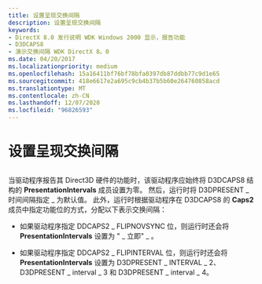 ```yaml
---
title: 设置呈现交换间隔
description: 设置呈现交换间隔
keywords:
- DirectX 8.0 发行说明 WDK Windows 2000 显示，报告功能
- D3DCAPS8
- 演示交换间隔 WDK DirectX 8。0
ms.date: 04/20/2017
ms.localizationpriority: medium
ms.openlocfilehash: 15a16411bf76bf78bfa0397db87ddbb77c9d1e65
ms.sourcegitcommit: 418e6617e2a695c9cb4b37b5b60e264760858acd
ms.translationtype: MT
ms.contentlocale: zh-CN
ms.lasthandoff: 12/07/2020
ms.locfileid: "96826593"
---
```

# <a name="setting-presentation-swap-intervals"></a>设置呈现交换间隔


## <span id="ddk_setting_presentation_swap_intervals_gg"></span><span id="DDK_SETTING_PRESENTATION_SWAP_INTERVALS_GG"></span>


当驱动程序报告其 Direct3D 硬件的功能时，该驱动程序应始终将 D3DCAPS8 结构的 **PresentationIntervals** 成员设置为零。 然后，运行时将 D3DPRESENT \_ 时间间隔指定 \_ 为默认值。 此外，运行时根据驱动程序在 D3DCAPS8 的 **Caps2** 成员中指定功能位的方式，分配以下表示交换间隔：

-   如果驱动程序指定 DDCAPS2 \_ FLIPNOVSYNC 位，则运行时还会将 **PresentationIntervals** 设置为 " \_ 立即" \_ 。

-   如果驱动程序指定 DDCAPS2 \_ FLIPINTERVAL 位，则运行时还会将 **PresentationIntervals** 设置为 D3DPRESENT \_ INTERVAL \_ 2、D3DPRESENT \_ interval \_ 3 和 D3DPRESENT \_ interval \_ 4。

 

 





